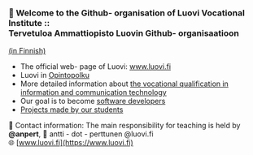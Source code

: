 ### 👋 Welcome to the Github- organisation of Luovi Vocational Institute ::<br>Tervetuloa Ammattiopisto Luovin Github- organisaatioon
[(in Finnish)](readme.md)

* The official web- page of Luovi: www.luovi.fi
* Luovi in [Opintopolku](https://opintopolku.fi/konfo/fi/oppilaitos/1.2.246.562.10.33517818648)
* More detailed information about [the vocational qualification in information and communication technology](https://opintopolku.fi/konfo/fi/toteutus/1.2.246.562.17.00000000000000004332)
* Our goal is to become [software developers](https://luovi.fi/koulutukset/ohjelmistokehittaja/)
* [Projects made by our students](https://github.com/AmmattiopistoLuovi/.github/blob/main/profile/projects.md)

👥 Contact information: The main responsibility for teaching is held by **@anpert**, 📧 antti - dot - perttunen @luovi.fi  
🌐 [www.luovi.fi](https://www.luovi.fi)

